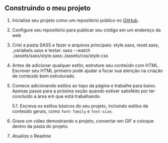 ## Construindo o meu projeto

1. Inicialize seu projeto como um repositório público no [GitHub](https://github.com/daniloaugusto9101).
2. Configure seu repositório para publicar seu código em um endereço da web
3. Criei a pasta SASS e fazer e arquivos principais: style.sass, reset.sass, _variabels.sass e testar: sass --watch ./assets/sass/style.sass:./assets/css/style.css
4. Antes de adicionar qualquer estilo, estruture seu conteúdo com HTML. Escrever seu HTML primeiro pode ajudar a focar sua atenção na criação de conteúdo bem estruturado.
5. Comece adicionando estilos ao topo da página e trabalhe para baixo. Apenas passe para a próxima seção quando estiver satisfeito por ter concluído a área em que está trabalhando.   

    5.1. Escreva os estilos básicos do seu projeto, incluindo estilos de conteúdo gerais, como `font-family` e  `font-size`.
6. Grave um video demostrando o projeto, convertar em GIF e coloque dentro da pasta do projeto.
7. Atualize o Readme